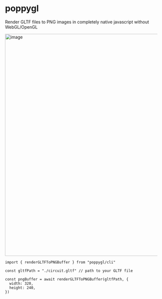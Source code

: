 # poppygl

Render GLTF files to PNG images in completely native javascript without WebGL/OpenGL

<img width="996" height="732" alt="image" src="https://github.com/user-attachments/assets/5cda4566-2637-440e-8956-dff87aedbc26" />

```tsx
import { renderGLTFToPNGBuffer } from "poppygl/cli"

const gltfPath = "./circuit.gltf" // path to your GLTF file

const pngBuffer = await renderGLTFToPNGBuffer(gltfPath, {
  width: 320,
  height: 240,
})
```
